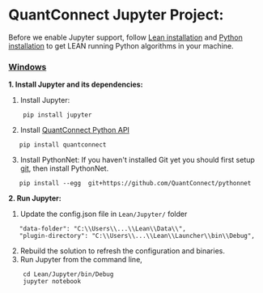 ﻿QuantConnect Jupyter Project:
=============
Before we enable Jupyter support, follow [Lean installation](https://github.com/QuantConnect/Lean#installation-instructions)
and [Python installation](https://github.com/QuantConnect/Lean/tree/master/Algorithm.Python#quantconnect-python-algorithm-project) to get LEAN running Python algorithms in your machine. 

### [Windows](https://github.com/QuantConnect/Lean#windows)
**1. Install Jupyter and its dependencies:**
   1. Install Jupyter:
```
    pip install jupyter
```
 2.  Install [QuantConnect Python API](https://pypi.python.org/pypi/quantconnect/0.1)
 ```
    pip install quantconnect
```
 3.  Install PythonNet:
 If you haven't installed Git yet you should first setup [git](https://help.github.com/articles/set-up-git/), then install PythonNet.
 ```
    pip install --egg  git+https://github.com/QuantConnect/pythonnet
```
**2. Run Jupyter:**
   1. Update the config.json file in `Lean/Jupyter/` folder
 ```
    "data-folder": "C:\\Users\\...\\Lean\\Data\\",
    "plugin-directory": "C:\\Users\\...\\Lean\\Launcher\\bin\\Debug",
 ```
   2. Rebuild the solution to refresh the configuration and binaries.
   3. Run Jupyter from the command line, 
```
    cd Lean/Jupyter/bin/Debug
    jupyter notebook
```
